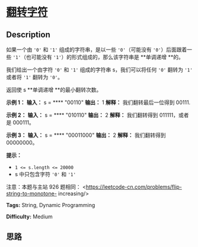 # [翻转字符][title]

## Description

如果一个由 `'0'` 和 `'1'` 组成的字符串，是以一些 `'0'`（可能没有 `'0'`）后面跟着一些 `'1'`（也可能没有
`'1'`）的形式组成的，那么该字符串是  **单调递增  **的。

我们给出一个由字符 `'0'` 和 `'1'` 组成的字符串 s，我们可以将任何 `'0'` 翻转为 `'1'` 或者将 `'1'` 翻转为 `'0'`。

返回使 s  **单调递增  **的最小翻转次数。



**示例 1：**
            **输入：** s = **** "00110"    **输出：** 1    **解释：** 我们翻转最后一位得到 00111.    

**示例 2：**
            **输入：** s = **** "010110"    **输出：** 2    **解释：** 我们翻转得到 011111，或者是 000111。    

**示例 3：**
            **输入：** s = **** "00011000"    **输出：** 2    **解释：** 我们翻转得到 00000000。    



**提示：**

  * `1 <= s.length <= 20000`
  * s 中只包含字符 `'0'` 和 `'1'`



注意：本题与主站 926 题相同： <https://leetcode-cn.com/problems/flip-string-to-monotone-
increasing/>


**Tags:** String, Dynamic Programming

**Difficulty:** Medium

## 思路

[title]: https://leetcode-cn.com/problems/cyJERH
